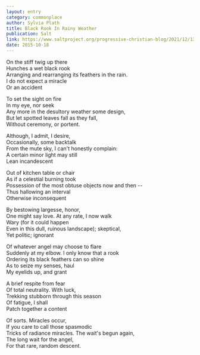 ```yaml
---
layout: entry
category: commonplace
author: Sylvia Plath
title: Black Rook In Rainy Weather
publication: Salt
link: https://www.saltproject.org/progressive-christian-blog/2021/12/13/black-rook-in-rainy-weather-by-sylvia-plath
date: 2015-10-18
---
```


On the stiff twig up there
<br>Hunches a wet black rook
<br>Arranging and rearranging its feathers in the rain.
<br>I do not expect a miracle
<br>Or an accident

To set the sight on fire
<br>In my eye, nor seek
<br>Any more in the desultory weather some design,
<br>But let spotted leaves fall as they fall,
<br>Without ceremony, or portent.

Although, I admit, I desire,
<br>Occasionally, some backtalk
<br>From the mute sky, I can't honestly complain:
<br>A certain minor light may still
<br>Lean incandescent

Out of kitchen table or chair
<br>As if a celestial burning took
<br>Possession of the most obtuse objects now and then --
<br>Thus hallowing an interval
<br>Otherwise inconsequent

By bestowing largesse, honor,
<br>One might say love. At any rate, I now walk
<br>Wary (for it could happen
<br>Even in this dull, ruinous landscape); skeptical,
<br>Yet politic; ignorant

Of whatever angel may choose to flare
<br>Suddenly at my elbow. I only know that a rook
<br>Ordering its black feathers can so shine
<br>As to seize my senses, haul
<br>My eyelids up, and grant

A brief respite from fear
<br>Of total neutrality. With luck,
<br>Trekking stubborn through this season
<br>Of fatigue, I shall
<br>Patch together a content

Of sorts. Miracles occur,
<br>If you care to call those spasmodic
<br>Tricks of radiance miracles. The wait's begun again,
<br>The long wait for the angel,
<br>For that rare, random descent.
